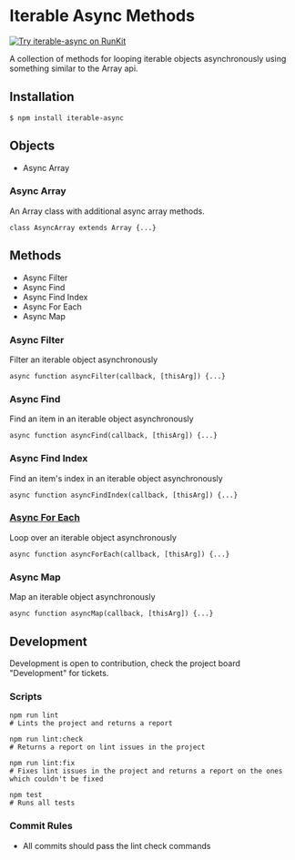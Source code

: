 # Iterable Async Methods 
[![Try iterable-async on RunKit](https://badge.runkitcdn.com/iterable-async.svg)](https://npm.runkit.com/iterable-async)

A collection of methods for looping iterable objects asynchronously using something similar to the Array api.

## Installation

```
$ npm install iterable-async
```

## Objects

* Async Array

### Async Array

An Array class with additional async array methods.
```
class AsyncArray extends Array {...}
```

## Methods

* Async Filter
* Async Find
* Async Find Index
* Async For Each
* Async Map

### Async Filter 

Filter an iterable object asynchronously
```
async function asyncFilter(callback, [thisArg]) {...}
```

### Async Find

Find an item in an iterable object asynchronously
```
async function asyncFind(callback, [thisArg]) {...}
```

### Async Find Index

Find an item's index in an iterable object asynchronously
```
async function asyncFindIndex(callback, [thisArg]) {...}
```

### [Async For Each](https://github.com/Sykander/iterable-async/wiki/Async-For-Each)

Loop over an iterable object asynchronously
```
async function asyncForEach(callback, [thisArg]) {...}
```

### Async Map

Map an iterable object asynchronously
```
async function asyncMap(callback, [thisArg]) {...}
```


## Development

Development is open to contribution, check the project board "Development" for tickets.

### Scripts

```
npm run lint
# Lints the project and returns a report

npm run lint:check
# Returns a report on lint issues in the project

npm run lint:fix
# Fixes lint issues in the project and returns a report on the ones which couldn't be fixed

npm test
# Runs all tests
```

### Commit Rules

* All commits should pass the lint check commands